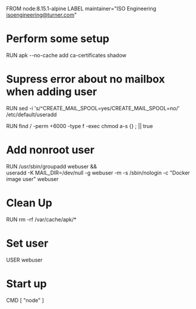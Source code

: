 FROM node:8.15.1-alpine
LABEL maintainer="ISO Engineering <isoengineering@turner.com>"

# Perform some setup
RUN apk --no-cache add ca-certificates shadow

# Supress error about no mailbox when adding user
RUN sed -i 's/^CREATE_MAIL_SPOOL=yes/CREATE_MAIL_SPOOL=no/' /etc/default/useradd

RUN find / -perm +6000 -type f -exec chmod a-s {} \; || true

# Add nonroot user 
RUN /usr/sbin/groupadd webuser && \
      useradd -K MAIL_DIR=/dev/null -g webuser -m -s /sbin/nologin -c "Docker image user" webuser

# Clean Up
RUN rm -rf /var/cache/apk/*

# Set user
USER webuser

# Start up 
CMD [ "node" ]

